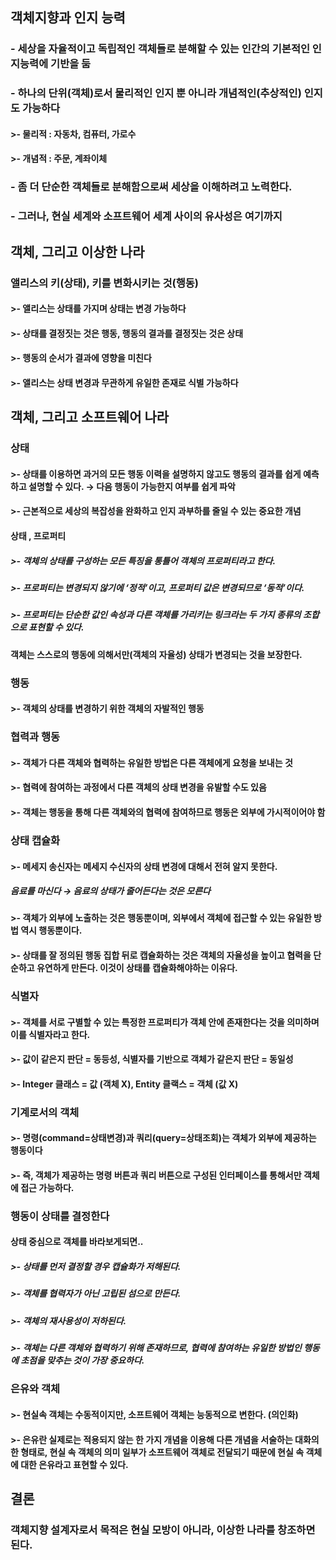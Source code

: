객체지향과 인지 능력
---
### - 세상을 자율적이고 독립적인 객체들로 분해할 수 있는 인간의 기본적인 인지능력에 기반을 둠
### - 하나의 단위(객체)로서 물리적인 인지 뿐 아니라 개념적인(추상적인) 인지도 가능하다
####  >- 물리적 : 자동차, 컴퓨터, 가로수
####  >-  개념적 : 주문, 계좌이체
### - 좀 더 단순한 객체들로 분해함으로써 세상을 이해하려고 노력한다.
### - 그러나, 현실 세계와 소프트웨어 세계 사이의 유사성은 여기까지
   

객체, 그리고 이상한 나라
---
### 앨리스의 키(상태), 키를 변화시키는 것(행동)
####  >- 앨리스는 상태를 가지며 상태는 변경 가능하다
####  >- 상태를 결정짓는 것은 행동, 행동의 결과를 결정짓는 것은 상태
####  >- 행동의 순서가 결과에 영향을 미친다
####  >- 앨리스는 상태 변경과 무관하게 유일한 존재로 식별 가능하다
   

객체, 그리고 소프트웨어 나라
---
### 상태
####  >- 상태를 이용하면 과거의 모든 행동 이력을 설명하지 않고도 행동의 결과를 쉽게 예측하고 설명할 수 있다. → 다음 행동이 가능한지 여부를 쉽게 파악
####  >- 근본적으로 세상의 복잡성을 완화하고 인지 과부하를 줄일 수 있는 중요한 개념
#### 상태 , 프로퍼티
#####   >- 객체의 상태를 구성하는 모든 특징을 통틀어 객체의 프로퍼티라고 한다.
#####   >- 프로퍼티는 변경되지 않기에 ‘정적’이고, 프로퍼티 값은 변경되므로 ‘동적’이다.
#####   >- 프로퍼티는 단순한 값인 속성과 다른 객체를 가리키는 링크라는 두 가지 종류의 조합으로 표현할 수 있다.
#### 객체는 스스로의 행동에 의해서만(객체의 자율성) 상태가 변경되는 것을 보장한다.
### 행동
####  >- 객체의 상태를 변경하기 위한 객체의 자발적인 행동
### 협력과 행동
####  >- 객체가 다른 객체와 협력하는 유일한 방법은 다른 객체에게 요청을 보내는 것
####  >- 협력에 참여하는 과정에서 다른 객체의 상태 변경을 유발할 수도 있음
####  >- 객체는 행동을 통해 다른 객체와의 협력에 참여하므로 행동은 외부에 가시적이어야 함
### 상태 캡슐화
####  >- 메세지 송신자는 메세지 수신자의 상태 변경에 대해서 전혀 알지 못한다.
##### 음료를 마신다 → 음료의 상태가 줄어든다는 것은 모른다
####  >- 객체가 외부에 노출하는 것은 행동뿐이며, 외부에서 객체에 접근할 수 있는 유일한 방법 역시 행동뿐이다.
####  >- 상태를 잘 정의된 행동 집합 뒤로 캡슐화하는 것은 객체의 자율성을 높이고 협력을 단순하고 유연하게 만든다. 이것이 상태를 캡슐화해야하는 이유다.
### 식별자
####  >- 객체를 서로 구별할 수 있는 특정한 프로퍼티가 객체 안에 존재한다는 것을 의미하며 이를 식별자라고 한다.
####  >- 값이 같은지 판단 = 동등성, 식별자를 기반으로 객체가 같은지 판단 = 동일성
####  >- Integer 클래스 = 값 (객체 X),  Entity 클랙스 = 객체 (값 X)
### 기계로서의 객체
####  >- 명령(command=상태변경)과 쿼리(query=상태조회)는 객체가 외부에 제공하는 행동이다
####  >- 즉, 객체가 제공하는 명령 버튼과 쿼리 버튼으로 구성된 인터페이스를 통해서만 객체에 접근 가능하다.
### 행동이 상태를 결정한다
#### 상태 중심으로 객체를 바라보게되면..
#####   >- 상태를 먼저 결정할 경우 캡슐화가 저해된다.
#####   >- 객체를 협력자가 아닌 고립된 섬으로 만든다.
#####   >- 객체의 재사용성이 저하된다.
#####   >- 객체는 다른 객체와 협력하기 위해 존재하므로, 협력에 참여하는 유일한 방법인 행동에 초점을 맞추는 것이 가장 중요하다.
### 은유와 객체
####  >- 현실속 객체는 수동적이지만, 소프트웨어 객체는 능동적으로 변한다. (의인화)
####  >- 은유란 실제로는 적용되지 않는 한 가지 개념을 이용해 다른 개념을 서술하는 대화의 한 형태로, 현실 속 객체의 의미 일부가 소프트웨어 객체로 전달되기 때문에 현실 속 객체에 대한 은유라고 표현할 수 있다.
   

결론
---
### 객체지향 설계자로서 목적은 현실 모방이 아니라, 이상한 나라를 창조하면 된다.
